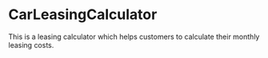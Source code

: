 # CarLeasingCalculator
This is a leasing calculator which helps customers to calculate their monthly leasing costs.

